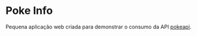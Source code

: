 # Poke Info

Pequena aplicação web criada para demonstrar o consumo da API [pokeapi](https://pokeapi.co).